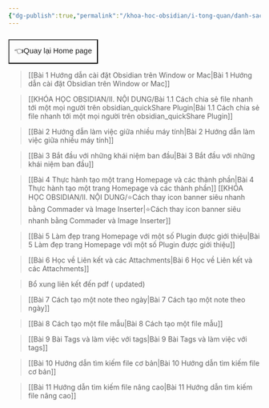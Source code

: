 ```yaml
---
{"dg-publish":true,"permalink":"/khoa-hoc-obsidian/i-tong-quan/danh-sach-bai-hoc-obsidian-co-ban/"}
---
```



<div style="display: flex; justify-content: left; cursor: pointer;"> <a href="https://khoahocobsidian.com/" target="_blank"> <button style=" font-size: 15px; padding: 10px; height: fit-content; margin-top: 10px; background: var(--text-accent); font-weight: 10; color: var(--text-on-accent); "> 👈Quay lại Home page </button> </a> </div>


>[[Bài 1 Hướng dẫn cài đặt Obsidian trên Window or Mac\|Bài 1 Hướng dẫn cài đặt Obsidian trên Window or Mac]]

>[[KHÓA HỌC OBSIDIAN/II. NỘI DUNG/Bài 1.1 Cách chia sẻ file nhanh tới một mọi người trên obsidian_quickShare Plugin\|Bài 1.1 Cách chia sẻ file nhanh tới một mọi người trên obsidian_quickShare Plugin]]

>[[Bài 2  Hướng dẫn làm việc giữa nhiều máy tính\|Bài 2  Hướng dẫn làm việc giữa nhiều máy tính]]

>[[Bài 3 Bắt đầu với những khái niệm ban đầu\|Bài 3 Bắt đầu với những khái niệm ban đầu]]

>[[Bài 4 Thực hành tạo một trang Homepage và các thành phần\|Bài 4 Thực hành tạo một trang Homepage và các thành phần]]
>[[KHÓA HỌC OBSIDIAN/II. NỘI DUNG/⭐Cách thay icon banner siêu nhanh bằng Commader và Image Inserter\|⭐Cách thay icon banner siêu nhanh bằng Commader và Image Inserter]]

>[[Bài 5 Làm đẹp trang Homepage với một số Plugin được giới thiệu\|Bài 5 Làm đẹp trang Homepage với một số Plugin được giới thiệu]]

>[[Bài 6 Học về Liên kết và các Attachments\|Bài 6 Học về Liên kết và các Attachments]]

>Bổ xung liên kết đến pdf ( updated)

>[[Bài 7 Cách tạo một note theo ngày\|Bài 7 Cách tạo một note theo ngày]]

>[[Bài 8 Cách tạo một file mẫu\|Bài 8 Cách tạo một file mẫu]]

>[[Bài 9 Bài Tags và làm việc với tags\|Bài 9 Bài Tags và làm việc với tags]]

>[[Bài 10 Hướng dẫn tìm kiếm file cơ bản\|Bài 10 Hướng dẫn tìm kiếm file cơ bản]]

>[[Bài 11 Hướng dẫn tìm kiếm file nâng cao\|Bài 11 Hướng dẫn tìm kiếm file nâng cao]]


